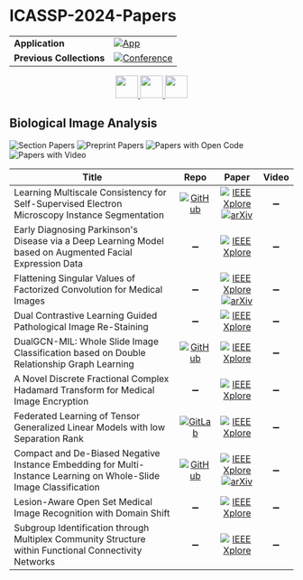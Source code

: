 # ICASSP-2024-Papers

<table>
    <tr>
        <td><strong>Application</strong></td>
        <td>
            <a href="https://huggingface.co/spaces/DmitryRyumin/NewEraAI-Papers" style="float:left;">
                <img src="https://img.shields.io/badge/🤗-NewEraAI--Papers-FFD21F.svg" alt="App" />
            </a>
        </td>
    </tr>
    <tr>
        <td><strong>Previous Collections</strong></td>
        <td>
            <a href="https://github.com/DmitryRyumin/ICASSP-2023-24-Papers/blob/main/README_2023.md">
                <img src="http://img.shields.io/badge/ICASSP-2023-0073AE.svg" alt="Conference">
            </a>
        </td>
    </tr>
</table>

<div align="center">
    <a href="https://github.com/DmitryRyumin/ICASSP-2023-24-Papers/blob/main/sections/2024/main/SPCOM-P1.md">
        <img src="https://cdn.jsdelivr.net/gh/DmitryRyumin/NewEraAI-Papers@main/images/left.svg" width="40" alt="" />
    </a>
    <a href="https://github.com/DmitryRyumin/ICASSP-2023-24-Papers/">
        <img src="https://cdn.jsdelivr.net/gh/DmitryRyumin/NewEraAI-Papers@main/images/home.svg" width="40" alt="" />
    </a>
    <a href="https://github.com/DmitryRyumin/ICASSP-2023-24-Papers/blob/main/sections/2024/main/MLSP-P4.md">
        <img src="https://cdn.jsdelivr.net/gh/DmitryRyumin/NewEraAI-Papers@main/images/right.svg" width="40" alt="" />
    </a>
</div>

## Biological Image Analysis

![Section Papers](https://img.shields.io/badge/Section%20Papers-10-42BA16) ![Preprint Papers](https://img.shields.io/badge/Preprint%20Papers-1-b31b1b) ![Papers with Open Code](https://img.shields.io/badge/Papers%20with%20Open%20Code-2-1D7FBF) ![Papers with Video](https://img.shields.io/badge/Papers%20with%20Video-0-FF0000)

| **Title** | **Repo** | **Paper** | **Video** |
|-----------|:--------:|:---------:|:---------:|
| Learning Multiscale Consistency for Self-Supervised Electron Microscopy Instance Segmentation | [![GitHub](https://img.shields.io/github/stars/ydchen0806/MS-Con-EM-Seg?style=flat)](https://github.com/ydchen0806/MS-Con-EM-Seg) | [![IEEE Xplore](https://img.shields.io/badge/IEEE-10446055-E4A42C.svg)](https://ieeexplore.ieee.org/document/10446055) <br /> [![arXiv](https://img.shields.io/badge/arXiv-2308.09917-b31b1b.svg)](https://arxiv.org/abs/2308.09917) | :heavy_minus_sign: |
| Early Diagnosing Parkinson's Disease via a Deep Learning Model based on Augmented Facial Expression Data | :heavy_minus_sign: | [![IEEE Xplore](https://img.shields.io/badge/IEEE-10447406-E4A42C.svg)](https://ieeexplore.ieee.org/document/10447406) | :heavy_minus_sign: |
| Flattening Singular Values of Factorized Convolution for Medical Images | :heavy_minus_sign: | [![IEEE Xplore](https://img.shields.io/badge/IEEE-10446894-E4A42C.svg)](https://ieeexplore.ieee.org/document/10446894) <br /> [![arXiv](https://img.shields.io/badge/arXiv-2403.00606-b31b1b.svg)](https://arxiv.org/abs/2403.00606) | :heavy_minus_sign: |
| Dual Contrastive Learning Guided Pathological Image Re-Staining | :heavy_minus_sign: | [![IEEE Xplore](https://img.shields.io/badge/IEEE-10446668-E4A42C.svg)](https://ieeexplore.ieee.org/document/10446668) | :heavy_minus_sign: |
| DualGCN-MIL: Whole Slide Image Classification based on Double Relationship Graph Learning | [![GitHub](https://img.shields.io/github/stars/UnmatchedKatana/DualGCN-MIL?style=flat)](https://github.com/UnmatchedKatana/DualGCN-MIL) | [![IEEE Xplore](https://img.shields.io/badge/IEEE-10448300-E4A42C.svg)](https://ieeexplore.ieee.org/document/10448300) | :heavy_minus_sign: |
| A Novel Discrete Fractional Complex Hadamard Transform for Medical Image Encryption | :heavy_minus_sign: | [![IEEE Xplore](https://img.shields.io/badge/IEEE-10446992-E4A42C.svg)](https://ieeexplore.ieee.org/document/10446992) | :heavy_minus_sign: |
| Federated Learning of Tensor Generalized Linear Models with low Separation Rank | [![GitLab](https://img.shields.io/gitlab/stars/sarwate_lab/lsr-tensor-learning?style=flat)](https://gitlab.com/sarwate_lab/lsr-tensor-learning) | [![IEEE Xplore](https://img.shields.io/badge/IEEE-10446033-E4A42C.svg)](https://ieeexplore.ieee.org/document/10446033) | :heavy_minus_sign: |
| Compact and De-Biased Negative Instance Embedding for Multi-Instance Learning on Whole-Slide Image Classification | [![GitHub](https://img.shields.io/github/stars/AITRICS/pathology_mil?style=flat)](https://github.com/AITRICS/pathology_mil) | [![IEEE Xplore](https://img.shields.io/badge/IEEE-10448245-E4A42C.svg)](https://ieeexplore.ieee.org/document/10448245) <br /> [![arXiv](https://img.shields.io/badge/arXiv-2402.10595-b31b1b.svg)](https://arxiv.org/abs/2402.10595) | :heavy_minus_sign: |
| Lesion-Aware Open Set Medical Image Recognition with Domain Shift | :heavy_minus_sign: | [![IEEE Xplore](https://img.shields.io/badge/IEEE-10447937-E4A42C.svg)](https://ieeexplore.ieee.org/document/10447937) | :heavy_minus_sign: |
| Subgroup Identification through Multiplex Community Structure within Functional Connectivity Networks | :heavy_minus_sign: | [![IEEE Xplore](https://img.shields.io/badge/IEEE-10446076-E4A42C.svg)](https://ieeexplore.ieee.org/document/10446076) | :heavy_minus_sign: |
